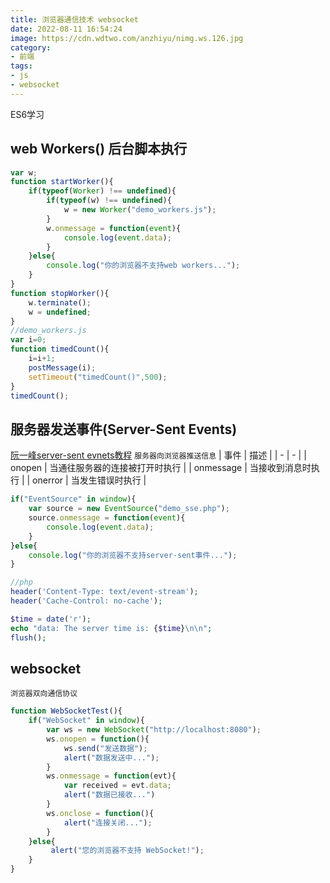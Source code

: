 ```yaml
---
title: 浏览器通信技术 websocket
date: 2022-08-11 16:54:24
image: https://cdn.wdtwo.com/anzhiyu/nimg.ws.126.jpg
category: 
- 前端
tags: 
- js
- websocket
---
```

ES6学习
<!--more-->
## web Workers() 后台脚本执行
```js
var w;
function startWorker(){
    if(typeof(Worker) !== undefined){
        if(typeof(w) !== undefined){
            w = new Worker("demo_workers.js");
        }
        w.onmessage = function(event){
            console.log(event.data);
        }
    }else{
        console.log("你的浏览器不支持web workers...");
    }
}
function stopWorker(){
    w.terminate();
    w = undefined;
}
//demo_workers.js
var i=0;
function timedCount(){
    i=i+1;
    postMessage(i);
    setTimeout("timedCount()",500);
}
timedCount();
```
## 服务器发送事件(Server-Sent Events)
[阮一峰server-sent evnets教程](http://www.ruanyifeng.com/blog/2017/05/server-sent_events.html)
`服务器向浏览器推送信息`
| 事件 | 描述 |
| - | - |
| onopen | 当通往服务器的连接被打开时执行 |
| onmessage | 当接收到消息时执行 |
| onerror | 当发生错误时执行 |

```js
if("EventSource" in window){
    var source = new EventSource("demo_sse.php");
    source.onmessage = function(event){
        console.log(event.data);
    }
}else{
    console.log("你的浏览器不支持server-sent事件...");
}
```
```php
//php
header('Content-Type: text/event-stream');
header('Cache-Control: no-cache');

$time = date('r');
echo "data: The server time is: {$time}\n\n";
flush();
```
## websocket
`浏览器双向通信协议`
```js
function WebSocketTest(){
    if("WebSocket" in window){
        var ws = new WebSocket("http://localhost:8080");
        ws.onopen = function(){
            ws.send("发送数据");
            alert("数据发送中...");
        }
        ws.onmessage = function(evt){
            var received = evt.data;
            alert("数据已接收...")
        }
        ws.onclose = function(){
            alert("连接关闭...");
        }
    }else{
         alert("您的浏览器不支持 WebSocket!");
    }
}
```
